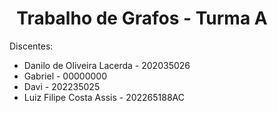 <h1 align="center">Trabalho de Grafos - Turma A</h1>
<figure>
  <figcaption>Discentes:</figcaption>
  <ul>
    <li>
      Danilo de Oliveira Lacerda - 202035026
    </li>
    <li>
      Gabriel - 00000000
    </li>
    <li>
      Davi - 202235025
    </li>
    <li>
      Luiz Filipe Costa Assis - 202265188AC
    </li>
  </ul>
</figure>
